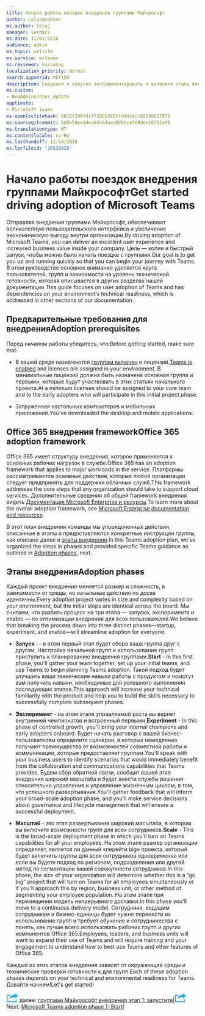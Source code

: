```yaml
---
title: Начало работы поездок внедрения группами Майкрософт
author: LolaJacobsen
ms.author: lolaj
manager: serdars
ms.date: 11/01/2018
audience: Admin
ms.topic: article
ms.service: msteams
ms.reviewer: karuanag
localization_priority: Normal
search.appverid: MET150
description: Сведения о запуске экспериментировать и включите этапы внедрения группами Майкрософт.
ms.custom:
- NewAdminCenter_Update
appliesto:
- Microsoft Teams
ms.openlocfilehash: 6615f296fd1ff248b2801fd44c6cc92586b27876
ms.sourcegitcommit: 5d8b5dee1dea84494aea92bbce568dea10752af9
ms.translationtype: MT
ms.contentlocale: ru-RU
ms.lasthandoff: 11/14/2018
ms.locfileid: "26520028"
---
```

# <a name="get-started-driving-adoption-of-microsoft-teams"></a><span data-ttu-id="6f6d6-103">Начало работы поездок внедрения группами Майкрософт</span><span class="sxs-lookup"><span data-stu-id="6f6d6-103">Get started driving adoption of Microsoft Teams</span></span>

<span data-ttu-id="6f6d6-104">Отправляя внедрения группами Майкрософт, обеспечивают великолепную пользовательского интерфейса и увеличение экономическую выгоду внутри организации.</span><span class="sxs-lookup"><span data-stu-id="6f6d6-104">By driving adoption of Microsoft Teams, you can deliver an excellent user experience and increased business value inside your company.</span></span> <span data-ttu-id="6f6d6-105">Цель — копии и быстрый запуск, чтобы можно было начать поездке с группами.</span><span class="sxs-lookup"><span data-stu-id="6f6d6-105">Our goal is to get you up and running quickly so that you can begin your journey with Teams.</span></span> <span data-ttu-id="6f6d6-106">В этом руководстве основное внимание уделяется круга пользователей, групп и зависимости на уровень технической готовности, которая описывается в других разделах нашей документации.</span><span class="sxs-lookup"><span data-stu-id="6f6d6-106">This guide focuses on user adoption of Teams and has dependencies on your environment’s technical readiness, which is addressed in other sections of our documentation.</span></span>

## <a name="adoption-prerequisites"></a><span data-ttu-id="6f6d6-107">Предварительные требования для внедрения</span><span class="sxs-lookup"><span data-stu-id="6f6d6-107">Adoption prerequisites</span></span>

<span data-ttu-id="6f6d6-108">Перед началом работы убедитесь, что:</span><span class="sxs-lookup"><span data-stu-id="6f6d6-108">Before getting started, make sure that:</span></span>

- <span data-ttu-id="6f6d6-109">В вашей среде назначаются [группам включен](quick-start-enable-teams.md) и лицензий.</span><span class="sxs-lookup"><span data-stu-id="6f6d6-109">[Teams is enabled](quick-start-enable-teams.md) and licenses are assigned in your environment.</span></span> <span data-ttu-id="6f6d6-110">В минимальные лицензий должна быть назначена основная группа и первыми, которые будут участвовать в этих статьях начального проекта.</span><span class="sxs-lookup"><span data-stu-id="6f6d6-110">At a minimum licenses should be assigned to your core team and to the early adopters who will participate in this initial project phase.</span></span>

- <span data-ttu-id="6f6d6-111">Загруженная настольных компьютеров и мобильных приложений.</span><span class="sxs-lookup"><span data-stu-id="6f6d6-111">You've downloaded the desktop and mobile applications.</span></span> 

## <a name="office-365-adoption-framework"></a><span data-ttu-id="6f6d6-112">Office 365 внедрения framework</span><span class="sxs-lookup"><span data-stu-id="6f6d6-112">Office 365 adoption framework</span></span>

<span data-ttu-id="6f6d6-113">Office 365 имеет структуру внедрения, которое применяется к основных рабочих нагрузок в службе.</span><span class="sxs-lookup"><span data-stu-id="6f6d6-113">Office 365 has an adoption framework that applies to major workloads in the service.</span></span> <span data-ttu-id="6f6d6-114">Платформы рассматриваются основные действия, которые любой организации следует предпринять для поддержки облачных служб.</span><span class="sxs-lookup"><span data-stu-id="6f6d6-114">This framework addresses the core steps that any organization should take to support cloud services.</span></span> <span data-ttu-id="6f6d6-115">Дополнительные сведения об общей framework внедрения видеть [Документация Microsoft Enterprise и ресурсы](https://aka.ms/O365AdoptionHub).</span><span class="sxs-lookup"><span data-stu-id="6f6d6-115">To learn more about the overall adoption framework, see [Microsoft Enterprise documentation and resources](https://aka.ms/O365AdoptionHub).</span></span> 

<span data-ttu-id="6f6d6-116">В этот план внедрения команды мы упорядоченных действия, описанные в этапы и предоставляются конкретные инструкции группы, как описано далее в [этапы внедрения](#adoption-phases).</span><span class="sxs-lookup"><span data-stu-id="6f6d6-116">In this Teams adoption plan, we've organized the steps in phases and provided specific Teams guidance as outlined in [Adoption phases](#adoption-phases), next.</span></span>

## <a name="adoption-phases"></a><span data-ttu-id="6f6d6-117">Этапы внедрения</span><span class="sxs-lookup"><span data-stu-id="6f6d6-117">Adoption phases</span></span> 

<span data-ttu-id="6f6d6-118">Каждый проект внедрения меняется размер и сложность, в зависимости от среды, но начальные действия по доске идентичны.</span><span class="sxs-lookup"><span data-stu-id="6f6d6-118">Every adoption project varies in size and complexity based on your environment, but the initial steps are identical across the board.</span></span> <span data-ttu-id="6f6d6-119">Мы считаем, что разбить процесс на три этапа — запуска, эксперимента и enable — по оптимизации внедрения для всех пользователей.</span><span class="sxs-lookup"><span data-stu-id="6f6d6-119">We believe that breaking the process down into three distinct phases—startup, experiment, and enable—will streamline adoption for everyone.</span></span>  

- <span data-ttu-id="6f6d6-120">**Запуск** — в этом первый этап будет сбора ваша группа друг с другом, Настройка начальной групп и использование групп приступить к планированию внедрения группами.</span><span class="sxs-lookup"><span data-stu-id="6f6d6-120">**Start** - In this first phase, you'll gather your team together, set up your initial teams, and use Teams to begin planning Teams adoption.</span></span> <span data-ttu-id="6f6d6-121">Такой подход будет улучшить ваши технические навыки работы с продуктом и помогут вам получить навыки, необходимые для успешного выполнения последующих этапов.</span><span class="sxs-lookup"><span data-stu-id="6f6d6-121">This approach will increase your technical familiarity with the product and help you to build the skills necessary to successfully complete subsequent phases.</span></span> 

- <span data-ttu-id="6f6d6-122">**Эксперимент** - на этом этапе управляемой роста вы вернет внутренней чемпионатов и встроенный первыми.</span><span class="sxs-lookup"><span data-stu-id="6f6d6-122">**Experiment** - In this phase of controlled growth, you'll bring your internal champions and early adopters onboard.</span></span> <span data-ttu-id="6f6d6-123">Будет начать разговор с вашей бизнес-пользователям определите сценарии, в которых немедленно получают преимущества от возможностей совместной работы и коммуникации, которые предоставляет группам.</span><span class="sxs-lookup"><span data-stu-id="6f6d6-123">You'll speak with your business users to identify scenarios that would immediately benefit from the collaboration and communications capabilities that Teams provides.</span></span> <span data-ttu-id="6f6d6-124">Будем сбор обратной связи, сообщит вашей этап внедрения широкий масштаба и будет внести службы решения относительно управления и управление жизненным циклом, в том, что успешного развертывания.</span><span class="sxs-lookup"><span data-stu-id="6f6d6-124">You'll gather feedback that will inform your broad-scale adoption phase, and you'll make service decisions about governance and lifecycle management that will ensure a successful deployment.</span></span>

- <span data-ttu-id="6f6d6-125">**Масштаб** - это этап развертывания широкий масштаба, в котором вы включите возможности групп для всех сотрудников.</span><span class="sxs-lookup"><span data-stu-id="6f6d6-125">**Scale** - This is the broad-scale deployment phase in which you'll turn on Teams capabilities for all your employees.</span></span> <span data-ttu-id="6f6d6-126">На этом этапе размер организации определяет, является ли данный «перейти big» проекта, который будет включить группы для всех сотрудников одновременно или если вы будете подход по регионам, подразделения или другой метод по сегментации вашей совокупности сотрудников.</span><span class="sxs-lookup"><span data-stu-id="6f6d6-126">In this phase, the size of your organization will determine whether this is a “go big” project that will turn on Teams for all employees simultaneously or if you'll approach this by region, business unit, or other method of segmenting your employee population.</span></span> <span data-ttu-id="6f6d6-127">На этом этапе при перемещении модель непрерывного доставки.</span><span class="sxs-lookup"><span data-stu-id="6f6d6-127">In this phase you'll move to a continuous delivery model.</span></span> <span data-ttu-id="6f6d6-128">Сотрудники, ведущим сотрудникам и бизнес-единицы будет нужно перенести их использование групп и требует обучение и сотрудничества с понять, как лучше всего использовать рабочих групп и других компонентов Office 365.</span><span class="sxs-lookup"><span data-stu-id="6f6d6-128">Employees, leaders, and business units will want to expand their use of Teams and will require training and your engagement to understand how to best use Teams and other features of Office 365.</span></span>   

<span data-ttu-id="6f6d6-129">Каждый из этих этапов внедрения зависит от окружающей среды и технические проверки готовности к для групп.</span><span class="sxs-lookup"><span data-stu-id="6f6d6-129">Each of these adoption phases depends on your technical and environmental readiness for Teams.</span></span> <span data-ttu-id="6f6d6-130">Давайте начнем!</span><span class="sxs-lookup"><span data-stu-id="6f6d6-130">Let's get started!</span></span>


<span data-ttu-id="6f6d6-131">![Далее действия значок](media/teams-adoption-next-icon.png) далее: [группами Майкрософт внедрения этап 1: запустите](teams-adoption-phase1.md)|</span><span class="sxs-lookup"><span data-stu-id="6f6d6-131">![Next Steps icon](media/teams-adoption-next-icon.png) Next:        [Microsoft Teams adoption phase 1: Start](teams-adoption-phase1.md)|</span></span>
